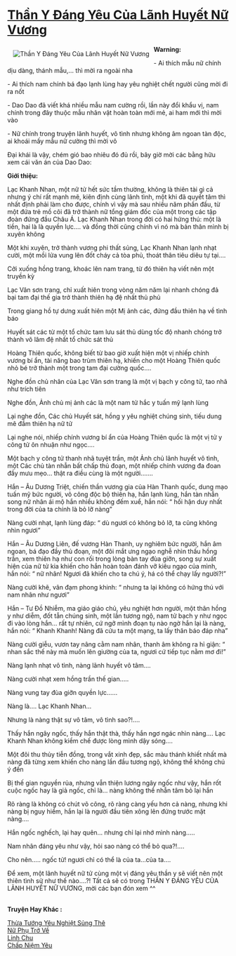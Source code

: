 <a href="https://utruyen.com/than-y-dang-yeu-cua-lanh-huyet-nu-vuong/18022/" title="Thần Y Đáng Yêu Của Lãnh Huyết Nữ Vương"><h1>Thần Y Đáng Yêu Của Lãnh Huyết Nữ Vương</h1></a><div style="display:table"><img align="right" style="float: left; padding: 10px;" src="https://utruyen.com/images/story/200x260/than-y-dang-yeu-cua-lanh-huyet-nu-vuong.jpg" alt="Thần Y Đáng Yêu Của Lãnh Huyết Nữ Vương"><b>Warning:</b><p></p>- Ai thích mẫu nữ chính dịu dàng, thánh mẫu,… thì mời ra ngoài nha<p></p>- Ai thích nam chính bá đạo lạnh lùng hay yêu nghiệt chết người cũng mời đi ra nốt<p></p>- Dao Dao đã viết khá nhiều mẫu nam cường rồi, lần này đổi khẩu vị, nam chính trong đây thuộc mẫu nhân vật hoàn toàn mới mẻ, ai ham mới thì mời vào<p></p>- Nữ chính trong truyện lãnh huyết, vô tình nhưng không âm ngoan tàn độc, ai khoái mấy mẫu nữ cường thì mời vô<p></p>Đại khái là vậy, chém gió bao nhiêu đó đủ rồi, bây giờ mời các bằng hữu xem cái văn án của Dao Dao:<p></p><b>Giới thiệu:</b><p></p>Lạc Khanh Nhan, một nữ tử hết sức tầm thường, không là thiên tài gì cả nhưng ý chí rất mạnh mẽ, kiên định cùng lãnh tình, một khi đã quyết tâm thì nhất định phải làm cho được, chính vì vậy mà sau nhiều năm phấn đấu, từ một đứa trẻ mồ côi đã trở thành nữ tổng giám đốc của một trong các tập đoàn đứng đầu Châu Á. Lạc Khanh Nhan trong đời có hai hứng thú: một là tiền, hai là là quyền lực…. và đồng thời cũng chính vì nó mà bản thân mình bị xuyên không<p></p>Một khi xuyên, trở thành vương phi thất sủng, Lạc Khanh Nhan lạnh nhạt cười, một mồi lửa vung lên đốt cháy cả tòa phủ, thoát thân tiêu diêu tự tại….<p></p>Cởi xuống hồng trang, khoác lên nam trang, từ đó thiên hạ viết nên một truyền kỳ<p></p>Lạc Vân sơn trang, chỉ xuất hiên trong vòng năm năm lại nhanh chóng đả bại tam đại thế gia trở thành thiên hạ đệ nhất thủ phủ<p></p>Trong giang hồ tự dưng xuất hiên một Mị ảnh các, đứng đầu thiên hạ về tình báo<p></p>Huyết sát các từ một tổ chức tam lưu sát thủ dùng tốc độ nhanh chóng trở thành võ lâm đệ nhất tổ chức sát thủ<p></p>Hoàng Thiên quốc, không biết từ bao giờ xuất hiện một vị nhiếp chính vương bí ẩn, tài năng bao trùm thiên hạ, khiến cho một Hoàng Thiên quốc nhỏ bé trở thành một trong tam đại cường quốc….<p></p>Nghe đồn chủ nhân của Lạc Vân sơn trang là một vị bạch y công tử, tao nhã như trích tiên<p></p>Nghe đồn, Ảnh chủ mị ảnh các là một nam tử hắc y tuấn mỹ lạnh lùng<p></p>Lại nghe đồn, Các chủ Huyết sát, hồng y yêu nghiệt chúng sinh, tiếu dung mê đắm thiên hạ nữ tử<p></p>Lại nghe nói, nhiếp chính vương bí ẩn của Hoàng Thiên quốc là một vị tử y công tử ôn nhuận như ngọc….<p></p>Một bạch y công tử thanh nhã tuyệt trần, một Ảnh chủ lãnh huyết vô tình, một Các chủ tàn nhẫn bất chấp thủ đoạn, một nhiếp chính vương đa đoan đầy mưu mẹo… thật ra điều cùng là một người…….<p></p>Hắn – Âu Dương Triệt, chiến thần vương gia của Hàn Thanh quốc, dung mạo tuấn mỹ bức người, võ công độc bộ thiên hạ, hắn lạnh lùng, hắn tàn nhẫn song nữ nhân ái mộ hắn nhiều không đếm xuể, hắn nói: “ hối hận duy nhất trong đời của ta chính là bỏ lỡ nàng”<p></p>Nàng cười nhạt, lạnh lùng đáp: “ dù ngươi có không bỏ lỡ, ta cũng không nhìn ngươi”<p></p>Hắn – Âu Dương Liên, đế vương Hàn Thanh, uy nghiêm bức người, hắn âm ngoan, bá đạo đầy thủ đoạn, một đôi mắt ưng ngạo nghễ nhìn thấu hồng trần, xem thiên hạ như con rối trong lòng bàn tay đùa giỡn, song sự xuất hiện của nữ tử kia khiến cho hắn hoàn toàn đánh vỡ kiêu ngạo của mình, hắn nói: “ nữ nhân! Ngươi đã khiến cho ta chú ý, há có thể chạy lấy người?!”<p></p>Nàng cười khẽ, vân đạm phong khinh: “ nhưng ta lại không có hứng thú với nam nhân như ngươi”<p></p>Hắn – Tư Đồ Nhiễm, ma giáo giáo chủ, yêu nghiệt hơn người, một thân hồng y như diễm, đốt tẫn chúng sinh, một lần tương ngộ, nam tử bạch y như ngọc đi vào lòng hắn… rất tự nhiên, cứ ngỡ mình đoạn tụ nào ngờ hắn lại là nàng, hắn nói: “ Khanh Khanh! Nàng đã cứu ta một mạng, ta lấy thân báo đáp nha”<p></p>Nàng cười giễu, vươn tay nâng cằm nam nhân, thanh âm không ra hỉ giận: “ nhan sắc thế này mà muốn lên giường của ta, ngươi cứ tiếp tục nằm mơ đi!”<p></p>Nàng lạnh nhạt vô tình, nàng lãnh huyết vô tâm….<p></p>Nàng cười nhạt xem hồng trần thế gian…..<p></p>Nàng vung tay đùa giỡn quyền lực……<p></p>Nàng là…. Lạc Khanh Nhan…<p></p>Nhưng là nàng thật sự vô tâm, vô tình sao?!….<p></p>Thấy hắn ngây ngốc, thấy hắn thật thà, thấy hắn ngơ ngác nhìn nàng…. Lạc Khanh Nhan không kiềm chế được lòng mình dậy sóng….<p></p>Một đôi thu thủy tiễn đồng, trong vắt xinh đẹp, sắc màu thánh khiết nhất mà nàng đã từng xem khiến cho nàng lần đầu tương ngộ, không thể không chú ý đến<p></p>Bị thế gian nguyền rủa, nhưng vẫn thiện lương ngây ngốc như vậy, hắn rốt cuộc ngốc hay là giả ngốc, chỉ là… nàng không thể nhẫn tâm bỏ lại hắn<p></p>Rõ ràng là không có chút võ công, rõ ràng càng yếu hơn cả nàng, nhưng khi nàng bị nguy hiểm, hắn lại là người đầu tiên xông lên đứng trước mặt nàng….<p></p>Hắn ngốc nghếch, lại hay quên… nhưng chỉ lại nhớ mình nàng…..<p></p>Nam nhân đáng yêu như vậy, hỏi sao nàng có thể bỏ qua?!….<p></p>Cho nên….. ngốc tử! ngươi chỉ có thể là của ta…của ta….<p></p>Để xem, một lãnh huyết nữ tử cùng một vị đáng yêu thần y sẽ viết nên một thiên tình sử như thế nào….?! Tất cả sẽ có trong THẦN Y ĐÁNG YÊU CỦA LÃNH HUYẾT NỮ VƯƠNG, mời các bạn đón xem ^^</div><p><br><b>Truyện Hay Khác :</b></p><a href="https://utruyen.com/thua-tuong-yeu-nghiet-sung-the/17280/" alt="Thừa Tướng Yêu Nghiệt Sủng Thê">Thừa Tướng Yêu Nghiệt Sủng Thê</a><br/><a href="https://github.com/quanluxury/truyenhot/tree/master/truyenhay/8085/" alt="Nữ Phụ Trở Về">Nữ Phụ Trở Về</a><br/><a href="https://github.com/quanluxury/truyenhot/tree/master/truyenhay/2151/" alt="Linh Chu">Linh Chu</a><br/><a href="https://github.com/quanluxury/ngontinhhot/tree/master/truyenhay/16905/" alt="Chấp Niệm Yêu">Chấp Niệm Yêu</a><br/>